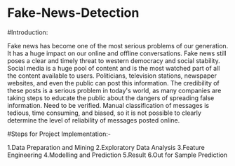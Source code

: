 # Fake-News-Detection

#Introduction:

Fake news has become one of the most serious problems of our generation. It has a huge impact on our online and offline conversations. Fake news still poses a clear and timely threat to western democracy and social stability. Social media is a huge pool of content and is the most watched part of all the content available to users. Politicians, television stations, newspaper websites, and even the public can post this information. The credibility of these posts is a serious problem in today's world, as many companies are taking steps to educate the public about the dangers of spreading false information. Need to be verified. Manual classification of messages is tedious, time consuming, and biased, so it is not possible to clearly determine the level of reliability of messages posted online.

#Steps for Project Implementation:-

 1.Data Preparation and Mining
 2.Exploratory Data Analysis
 3.Feature Engineering
 4.Modelling and Prediction
 5.Result
 6.Out for Sample Prediction
